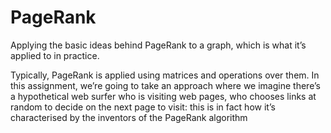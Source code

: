 # PageRank

Applying the basic ideas behind PageRank to a graph, which is what it’s applied to in practice. 

Typically, PageRank is applied using matrices and operations over them. In this assignment, we’re going to take an approach where we imagine there’s a hypothetical web surfer who is visiting web pages, 
who chooses links at random to decide on the next page to visit: this is in fact how it’s characterised by the inventors of the PageRank algorithm
